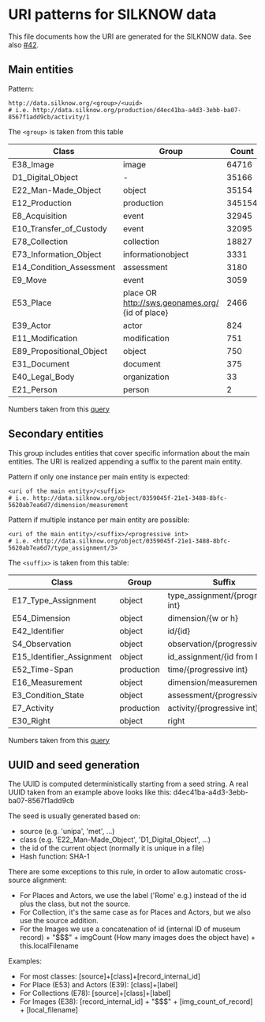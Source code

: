 URI patterns for SILKNOW data
==============================

This file documents how the URI are generated for the SILKNOW data.
See also [#42](https://github.com/silknow/converter/issues/42).


## Main entities

Pattern:

``` turtle
http://data.silknow.org/<group>/<uuid>
# i.e. http://data.silknow.org/production/d4ec41ba-a4d3-3ebb-ba07-8567f1add9cb/activity/1
```

The `<group>` is taken from this table 

| Class | Group | Count
| --- | --- | --- |
| E38_Image | image | 64716 |
| D1_Digital_Object | - | 35166 |
| E22_Man-Made_Object | object | 35154 |
| E12_Production | production | 345154 | 
| E8_Acquisition | event | 32945 |
| E10_Transfer_of_Custody | event | 32095 |
| E78_Collection | collection | 18827 |
| E73_Information_Object | informationobject | 3331 |
| E14_Condition_Assessment | assessment | 3180 |
| E9_Move | event | 3059 |
| E53_Place |  place OR http://sws.geonames.org/ {id of place} | 2466 |
| E39_Actor | actor | 824 |
| E11_Modification | modification | 751 |
| E89_Propositional_Object | object | 750 |
| E31_Document | document | 375 
| E40_Legal_Body | organization | 33
| E21_Person | person | 2

Numbers taken from this [query](https://data.silknow.org/sparql?default-graph-uri=&query=SELECT+count%28%3Fs%29+as+%3Fcount+%3FclassORproperty%0D%0AWHERE+%7B+graph+%3Fg+%7B+%0D%0A++++++%3Fs+a+%3FclassORproperty%0D%0A%0D%0A%0D%0AFILTER+%28contains%28str%28%3Fg%29%2C+%22mad%22%29+%7C%7C+contains%28str%28%3Fg%29%2C+%22mtmad%22%29+%7C%7C+contains%28str%28%3Fg%29%2C+%22joconde%22%29+%7C%7C+contains%28str%28%3Fg%29%2C+%22imatex%22%29+%7C%7C+contains%28str%28%3Fg%29%2C+%22unipa%22%29+%7C%7C+contains%28str%28%3Fg%29%2C+%22risd%22%29+%7C%7C+contains%28str%28%3Fg%29%2C+%22vam%22%29+%7C%7C+contains%28str%28%3Fg%29%2C+%22met%22%29+%7C%7C+contains%28str%28%3Fg%29%2C+%22cer%22%29+%7C%7C+contains%28str%28%3Fg%29%2C+%22garin%22%29+%7C%7C+contains%28str%28%3Fg%29%2C+%22mfa%22%29%29%0D%0A%0D%0A%7D%7D%0D%0A%0D%0AGROUP+BY+%3FclassORproperty%0D%0AORDER+BY+DESC+%28%3Fcount%29&should-sponge=&format=text%2Fhtml&timeout=0&debug=on&run=+Run+Query+)

## Secondary entities

This group includes entities that cover specific information about the main entities.
The URI is realized appending a suffix to the parent main entity.

Pattern if only one instance per main entity is expected:

``` turtle
<uri of the main entity>/<suffix>
# i.e. http://data.silknow.org/object/0359045f-21e1-3488-8bfc-5620ab7ea6d7/dimension/measurement
```

Pattern if multiple instance per main entity are possible:
``` turtle
<uri of the main entity>/<suffix>/<progressive int>
# i.e. <http://data.silknow.org/object/0359045f-21e1-3488-8bfc-5620ab7ea6d7/type_assignment/3>
```

The `<suffix>` is taken from this table:

| Class | Group | Suffix | Count
| --- | --- | --- | --- |
| E17_Type_Assignment | object | type_assignment/{progressive int} | 54650 |
| E54_Dimension | object | dimension/{w or h} | 45562 |
| E42_Identifier | object | id/{id} | 35900 |
| S4_Observation | object | observation/{progressive int} | 32789 |
| E15_Identifier_Assignment | object | id_assignment/{id from E42} | 35526 |
| E52_Time-Span | production | time/{progressive int} | 25415 |
| E16_Measurement | object | dimension/measurement | 22781 |
| E3_Condition_State | object | assessment/{progressive int} | 9298 |
| E7_Activity | production | activity/{progressive int}  | 5245 |
| E30_Right | object | right | 750 |

Numbers taken from this [query](https://data.silknow.org/sparql?default-graph-uri=&query=SELECT+count%28%3Fs%29+as+%3Fcount+%3Ft%0D%0AWHERE+%7B+graph+%3Fg+%7B+%0D%0A++++++%3Fs+a+%3Ft%0D%0A%0D%0A%0D%0AFILTER+%28contains%28str%28%3Fg%29%2C+%22mad%22%29+%7C%7C+contains%28str%28%3Fg%29%2C+%22mtmad%22%29+%7C%7C+contains%28str%28%3Fg%29%2C+%22joconde%22%29+%7C%7C+contains%28str%28%3Fg%29%2C+%22imatex%22%29+%7C%7C+contains%28str%28%3Fg%29%2C+%22unipa%22%29+%7C%7C+contains%28str%28%3Fg%29%2C+%22risd%22%29+%7C%7C+contains%28str%28%3Fg%29%2C+%22vam%22%29+%7C%7C+contains%28str%28%3Fg%29%2C+%22met%22%29+%7C%7C+contains%28str%28%3Fg%29%2C+%22cer%22%29+%7C%7C+contains%28str%28%3Fg%29%2C+%22garin%22%29+%7C%7C+contains%28str%28%3Fg%29%2C+%22mfa%22%29%29%0D%0A%0D%0A%7D%7D%0D%0A%0D%0AGROUP+BY+%3Ft+%0D%0AORDER+BY+DESC+%28%3Fcount%29&format=text%2Fhtml&timeout=0&debug=on)


## UUID and seed generation

The UUID is computed deterministically starting from a seed string.
A real UUID taken from an example above looks like this: d4ec41ba-a4d3-3ebb-ba07-8567f1add9cb

The seed is usually generated  based on:

* source (e.g. 'unipa', 'met', ...)
* class (e.g. 'E22_Man-Made_Object', 'D1_Digital_Object', ...)
* the id of the current object (normally it is unique in a file)
* Hash function: SHA-1

There are some exceptions to this rule, in order to allow automatic cross-source alignment:
* For Places and Actors, we use the label ('Rome' e.g.) instead of the id plus the class, but not the source.
* For Collection, it's the same case as for Places and Actors, but we also use the source addition.
* For the Images we use a concatenation of id (internal ID of museum record) + "$$$" + imgCount (How many images does the object have) + this.localFilename

Examples:
* For most classes: [source]+[class]+[record_internal_id]
* For Place (E53) and Actors (E39): [class]+[label]
* For Collections  (E78): [source]+[class]+[label]
* For Images (E38): [record_internal_id] + "$$$" + [img_count_of_record] + [local_filename]
